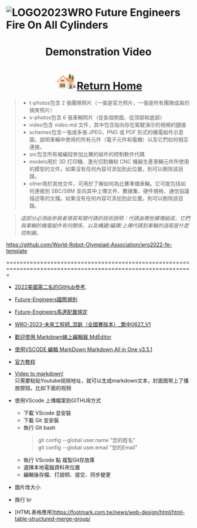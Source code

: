 ![LOGO](../../other/img/logo.png)2023WRO Future Engineers Fire On All Cylinders  
====
# <div align="center">Demonstration Video  </div> 


# <div align="center">![HOME](./other/img/Home.png)[Return Home](../)</div>  



> * t-photos包含 2 張團隊照片（一張是官方照片，一張是所有團隊成員的搞笑照片）
> * v-photos包含 6 張車輛照片（從各個側面、從頂部和底部）
> * video包含 video.md 文件，其中包含指向存在駕駛演示的視頻的鏈接
> * schemes包含一張或多張 JPEG、PNG 或 PDF 形式的機電組件示意圖，說明車輛中使用的所有元件（電子元件和電機）以及它們如何相互連接。
> * src包含所有被編程參加比賽的組件的控制軟件代碼
> * models用於 3D 打印機、激光切割機和 CNC 機器生產車輛元件所使用的模型的文件。如果沒有任何內容可添加到此位置，則可以刪除該目錄。
> * other用於其他文件，可用於了解如何為比賽準備車輛。它可能包括如何連接到 SBC/SBM 並向其中上傳文件、數據集、硬件規格、通信協議描述等的文檔。如果沒有任何內容可添加到此位置，則可以刪除該目錄。
 

    
> _這部分必須由參與者填寫有關代碼的技術說明：代碼由哪些模塊組成，它們與車輛的機電組件有何關係，以及構建/編譯/上傳代碼到車輛的過程是什麼控制器。_


https://github.com/World-Robot-Olympiad-Association/wro2022-fe-template






=============================================================================================================

* [2022美國第二名的GitHub參考](https://github.com/definitely-nobody-is-here/SPARK_Future-Engineers_2022?fbclid=IwAR00_3dfM16glfze2lCYE--QD1HyJoParn6c9IV0YEm_ZA2aLQ1S2wIMOSM_aem_AbD82MjkT8YgQMrDoxd_dTQKZyMoBclmGeazY_IAPRwTwzgrg0K8dnOkb8TkuzYEPvc).
* [Future-Engineers國際規則](https://wro-association.org/competition/2023-season/)
* [Future-Engineers馬達配置規定](https://www.era.org.tw/main/wp-content/uploads/2023/06/Future-Engineers%E9%A6%AC%E9%81%94%E9%85%8D%E7%BD%AE%E8%A6%8F%E5%AE%9A.pdf)
* [WRO-2023-未來工程師_混齡（全國賽版本）_繁中0627_V1](https://www.era.org.tw/main/wp-content/uploads/2023/06/WRO-2023-%E6%9C%AA%E4%BE%86%E5%B7%A5%E7%A8%8B%E5%B8%AB_%E6%B7%B7%E9%BD%A1%EF%BC%88%E5%85%A8%E5%9C%8B%E8%B3%BD%E7%89%88%E6%9C%AC%EF%BC%89_%E7%B9%81%E4%B8%AD0627_V1.pdf)
* [歡迎使用 Markdown線上編輯器 MdEditor](https://www.mdeditor.tw/)
* [使用VSCODE 編輯 MarkDown   Markdown All in One  v3.5.1 ](https://ithelp.ithome.com.tw/articles/10225442)
* [官方教程](https://markdown.com.cn/basic-syntax/headings.html)
 
* [Video to markdown!](https://video-to-markdown.marcomontalbano.com/)  
  只需要粘贴Youtube视频地址，就可以生成markdown文本，封面图带上了播放按钮。比如下面的视频  
* 使用VScode 上傳檔案到GITHUB方式
  - 下載 VScode 並安裝 
  - 下載 Git  並安裝
  - 執行 Git bash 
    > git config --global user.name "您的姓名"  
    > git config --global user.email "您的Email"   
  - 執行 VScode 點 複製Git存放庫
  - 選擇本地電腦資料夾位置
  - 編輯後存檔、打說明、提交、同步變更  
* 圖片改大小
* 換行 br
* [HTML表格應用]https://footmark.com.tw/news/web-design/html/html-table-structured-merge-group/
